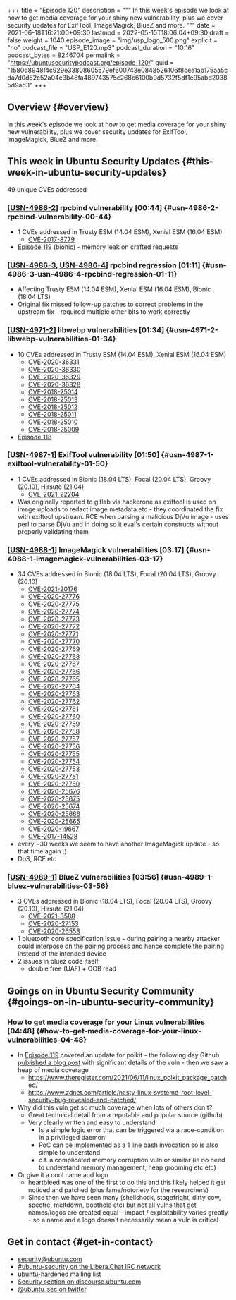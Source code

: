 +++
title = "Episode 120"
description = """
  In this week's episode we look at how to get media coverage for your shiny
  new vulnerability, plus we cover security updates for ExifTool,
  ImageMagick, BlueZ and more.
  """
date = 2021-06-18T16:21:00+09:30
lastmod = 2022-05-15T18:06:04+09:30
draft = false
weight = 1040
episode_image = "img/usp_logo_500.png"
explicit = "no"
podcast_file = "USP_E120.mp3"
podcast_duration = "10:16"
podcast_bytes = 8246704
permalink = "https://ubuntusecuritypodcast.org/episode-120/"
guid = "1580d8948f4c929e33808605579ef600743e0848526106f8cea1ab175aa5cda7d0d52c52a04e3b48fa489743575c268e6100b9d5732f5df1e95abd20385d9ad3"
+++

## Overview {#overview}

In this week's episode we look at how to get media coverage for your shiny
new vulnerability, plus we cover security updates for ExifTool,
ImageMagick, BlueZ and more.


## This week in Ubuntu Security Updates {#this-week-in-ubuntu-security-updates}

49 unique CVEs addressed


### [[USN-4986-2](https://ubuntu.com/security/notices/USN-4986-2)] rpcbind vulnerability [00:44] {#usn-4986-2-rpcbind-vulnerability-00-44}

-   1 CVEs addressed in Trusty ESM (14.04 ESM), Xenial ESM (16.04 ESM)
    -   [CVE-2017-8779](https://ubuntu.com/security/CVE-2017-8779) <!-- low -->
-   [Episode 119](https://ubuntusecuritypodcast.org/episode-119/) (bionic) - memory leak on crafted requests


### [[USN-4986-3](https://ubuntu.com/security/notices/USN-4986-3), [USN-4986-4](https://ubuntu.com/security/notices/USN-4986-4)] rpcbind regression [01:11] {#usn-4986-3-usn-4986-4-rpcbind-regression-01-11}

-   Affecting Trusty ESM (14.04 ESM), Xenial ESM (16.04 ESM), Bionic (18.04 LTS)
-   Original fix missed follow-up patches to correct problems in the upstream
    fix - required multiple other bits to work correctly


### [[USN-4971-2](https://ubuntu.com/security/notices/USN-4971-2)] libwebp vulnerabilities [01:34] {#usn-4971-2-libwebp-vulnerabilities-01-34}

-   10 CVEs addressed in Trusty ESM (14.04 ESM), Xenial ESM (16.04 ESM)
    -   [CVE-2020-36331](https://ubuntu.com/security/CVE-2020-36331) <!-- medium -->
    -   [CVE-2020-36330](https://ubuntu.com/security/CVE-2020-36330) <!-- medium -->
    -   [CVE-2020-36329](https://ubuntu.com/security/CVE-2020-36329) <!-- medium -->
    -   [CVE-2020-36328](https://ubuntu.com/security/CVE-2020-36328) <!-- medium -->
    -   [CVE-2018-25014](https://ubuntu.com/security/CVE-2018-25014) <!-- medium -->
    -   [CVE-2018-25013](https://ubuntu.com/security/CVE-2018-25013) <!-- medium -->
    -   [CVE-2018-25012](https://ubuntu.com/security/CVE-2018-25012) <!-- medium -->
    -   [CVE-2018-25011](https://ubuntu.com/security/CVE-2018-25011) <!-- medium -->
    -   [CVE-2018-25010](https://ubuntu.com/security/CVE-2018-25010) <!-- medium -->
    -   [CVE-2018-25009](https://ubuntu.com/security/CVE-2018-25009) <!-- medium -->
-   [Episode 118](https://ubuntusecuritypodcast.org/episode-118/)


### [[USN-4987-1](https://ubuntu.com/security/notices/USN-4987-1)] ExifTool vulnerability [01:50] {#usn-4987-1-exiftool-vulnerability-01-50}

-   1 CVEs addressed in Bionic (18.04 LTS), Focal (20.04 LTS), Groovy (20.10), Hirsute (21.04)
    -   [CVE-2021-22204](https://ubuntu.com/security/CVE-2021-22204) <!-- high -->
-   Was originally reported to gitlab via hackerone as exiftool is used on
    image uploads to redact image metadata etc - they coordinated the fix
    with exiftool upstream. RCE when parsing a malicious DjVu image - uses
    perl to parse DjVu and in doing so it eval's certain constructs without
    properly validating them


### [[USN-4988-1](https://ubuntu.com/security/notices/USN-4988-1)] ImageMagick vulnerabilities [03:17] {#usn-4988-1-imagemagick-vulnerabilities-03-17}

-   34 CVEs addressed in Bionic (18.04 LTS), Focal (20.04 LTS), Groovy (20.10)
    -   [CVE-2021-20176](https://ubuntu.com/security/CVE-2021-20176) <!-- low -->
    -   [CVE-2020-27776](https://ubuntu.com/security/CVE-2020-27776) <!-- low -->
    -   [CVE-2020-27775](https://ubuntu.com/security/CVE-2020-27775) <!-- low -->
    -   [CVE-2020-27774](https://ubuntu.com/security/CVE-2020-27774) <!-- low -->
    -   [CVE-2020-27773](https://ubuntu.com/security/CVE-2020-27773) <!-- low -->
    -   [CVE-2020-27772](https://ubuntu.com/security/CVE-2020-27772) <!-- low -->
    -   [CVE-2020-27771](https://ubuntu.com/security/CVE-2020-27771) <!-- low -->
    -   [CVE-2020-27770](https://ubuntu.com/security/CVE-2020-27770) <!-- low -->
    -   [CVE-2020-27769](https://ubuntu.com/security/CVE-2020-27769) <!-- low -->
    -   [CVE-2020-27768](https://ubuntu.com/security/CVE-2020-27768) <!-- low -->
    -   [CVE-2020-27767](https://ubuntu.com/security/CVE-2020-27767) <!-- low -->
    -   [CVE-2020-27766](https://ubuntu.com/security/CVE-2020-27766) <!-- low -->
    -   [CVE-2020-27765](https://ubuntu.com/security/CVE-2020-27765) <!-- low -->
    -   [CVE-2020-27764](https://ubuntu.com/security/CVE-2020-27764) <!-- low -->
    -   [CVE-2020-27763](https://ubuntu.com/security/CVE-2020-27763) <!-- low -->
    -   [CVE-2020-27762](https://ubuntu.com/security/CVE-2020-27762) <!-- low -->
    -   [CVE-2020-27761](https://ubuntu.com/security/CVE-2020-27761) <!-- low -->
    -   [CVE-2020-27760](https://ubuntu.com/security/CVE-2020-27760) <!-- low -->
    -   [CVE-2020-27759](https://ubuntu.com/security/CVE-2020-27759) <!-- low -->
    -   [CVE-2020-27758](https://ubuntu.com/security/CVE-2020-27758) <!-- low -->
    -   [CVE-2020-27757](https://ubuntu.com/security/CVE-2020-27757) <!-- low -->
    -   [CVE-2020-27756](https://ubuntu.com/security/CVE-2020-27756) <!-- low -->
    -   [CVE-2020-27755](https://ubuntu.com/security/CVE-2020-27755) <!-- low -->
    -   [CVE-2020-27754](https://ubuntu.com/security/CVE-2020-27754) <!-- low -->
    -   [CVE-2020-27753](https://ubuntu.com/security/CVE-2020-27753) <!-- low -->
    -   [CVE-2020-27751](https://ubuntu.com/security/CVE-2020-27751) <!-- low -->
    -   [CVE-2020-27750](https://ubuntu.com/security/CVE-2020-27750) <!-- low -->
    -   [CVE-2020-25676](https://ubuntu.com/security/CVE-2020-25676) <!-- low -->
    -   [CVE-2020-25675](https://ubuntu.com/security/CVE-2020-25675) <!-- low -->
    -   [CVE-2020-25674](https://ubuntu.com/security/CVE-2020-25674) <!-- low -->
    -   [CVE-2020-25666](https://ubuntu.com/security/CVE-2020-25666) <!-- low -->
    -   [CVE-2020-25665](https://ubuntu.com/security/CVE-2020-25665) <!-- low -->
    -   [CVE-2020-19667](https://ubuntu.com/security/CVE-2020-19667) <!-- low -->
    -   [CVE-2017-14528](https://ubuntu.com/security/CVE-2017-14528) <!-- negligible -->
-   every ~30 weeks we seem to have another ImageMagick update - so that time again ;)
-   DoS, RCE etc


### [[USN-4989-1](https://ubuntu.com/security/notices/USN-4989-1)] BlueZ vulnerabilities [03:56] {#usn-4989-1-bluez-vulnerabilities-03-56}

-   3 CVEs addressed in Bionic (18.04 LTS), Focal (20.04 LTS), Groovy (20.10), Hirsute (21.04)
    -   [CVE-2021-3588](https://ubuntu.com/security/CVE-2021-3588) <!-- medium -->
    -   [CVE-2020-27153](https://ubuntu.com/security/CVE-2020-27153) <!-- low -->
    -   [CVE-2020-26558](https://ubuntu.com/security/CVE-2020-26558) <!-- medium -->
-   1 bluetooth core specification issue - during pairing a nearby attacker
    could interpose on the pairing process and hence complete the pairing
    instead of the intended device
-   2 issues in bluez code itself
    -   double free (UAF) + OOB read


## Goings on in Ubuntu Security Community {#goings-on-in-ubuntu-security-community}


### How to get media coverage for your Linux vulnerabilities [04:48] {#how-to-get-media-coverage-for-your-linux-vulnerabilities-04-48}

-   In [Episode 119](https://ubuntusecuritypodcast.org/episode-119/) covered an update for polkit - the following day Github
    [published a blog post](https://github.blog/2021-06-10-privilege-escalation-polkit-root-on-linux-with-bug/) with significant details of the vuln - then we saw
    a heap of media coverage
    -   <https://www.theregister.com/2021/06/11/linux_polkit_package_patched/>
    -   <https://www.zdnet.com/article/nasty-linux-systemd-root-level-security-bug-revealed-and-patched/>
-   Why did this vuln get so much coverage when lots of others don't?
    -   Great technical detail from a reputable and popular source (github)
    -   Very clearly written and easy to understand
        -   Is a simple logic error that can be triggered via a race-condition in
            a privileged daemon
        -   PoC can be implemented as a 1 line bash invocation so is also simple
            to understand
        -   c.f. a complicated memory corruption vuln or similar (ie no need to
            understand memory management, heap grooming etc etc)
-   Or give it a cool name and logo
    -   heartbleed was one of the first to do this and this likely helped it
        get noticed and patched (plus fame/notoriety for the researchers)
    -   Since then we have seen many (shellshock, stagefright, dirty cow,
        spectre, meltdown, boothole etc) but not all vulns that get names/logos
        are created equal - impact / exploitability varies greatly - so a name
        and a logo doesn't necessarily mean a vuln is critical


## Get in contact {#get-in-contact}

-   [security@ubuntu.com](mailto:security@ubuntu.com)
-   [#ubuntu-security on the Libera.Chat IRC network](https://libera.chat)
-   [ubuntu-hardened mailing list](https://lists.ubuntu.com/mailman/listinfo/ubuntu-hardened)
-   [Security section on discourse.ubuntu.com](https://discourse.ubuntu.com/c/security)
-   [@ubuntu_sec on twitter](https://twitter.com/ubuntu_sec)
